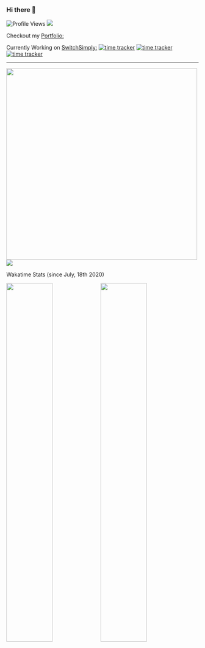 ### Hi there 👋

![Profile Views](https://komarev.com/ghpvc/?username=itsharsh&color=brightgreen) ![](https://github.com/antonkomarev/github-profile-views-counter)

Checkout my [Portfolio:](https://itsharsh.com)

Currently Working on [SwitchSimply:](https://dev.switchsimply.itsharsh.com) [![time tracker](https://wakatime.com/badge/github/switchsimply/Switch-Simply-React.svg)](https://wakatime.com/badge/github/switchsimply/Switch-Simply-React "ReactJS") [![time tracker](https://wakatime.com/badge/github/switchsimply/Switch-Simply-Node.svg)](https://wakatime.com/badge/github/switchsimply/Switch-Simply-Node "NodeJS") [![time tracker](https://wakatime.com/badge/github/switchsimply/Switch-Simply-Hardware.svg)](https://wakatime.com/badge/github/switchsimply/Switch-Simply-Hardware "ESP32")

---

<img align="center" src="https://github-readme-stats.vercel.app/api?username=itsharsh&count_private=true&hide=stars,prs&show_icons=true&theme=radical" width="500px"/> ![](https://github.com/anuraghazra/github-readme-stats)
<br/>

Wakatime Stats (since July, 18th 2020)

<img src="https://wakatime.com/share/@itsharsh/7806fbe3-f549-421e-a4b7-f145cf4a935e.svg" width="49%"/><img src="https://wakatime.com/share/@itsharsh/42789132-8dba-4599-828b-4d6568e5fd01.svg" width="49%"/>

<!--
**itsharsh/itsharsh** is a ✨ _special_ ✨ repository because its `README.md` (this file) appears on your GitHub profile.

Here are some ideas to get you started:

- 🔭 I’m currently working on ...
- 🌱 I’m currently learning ...
- 👯 I’m looking to collaborate on ...
- 🤔 I’m looking for help with ...
- 💬 Ask me about ...
- 📫 How to reach me: ...
- 😄 Pronouns: ...
- ⚡ Fun fact: ...
-->
